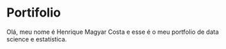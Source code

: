 # Portifolio

Olá, meu nome é Henrique Magyar Costa e esse é o meu portfolio de data science e estatística.
